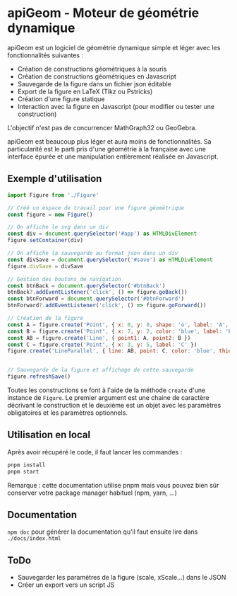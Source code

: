 # apiGeom - Moteur de géométrie dynamique

apiGeom est un logiciel de géométrie dynamique simple et léger avec les fonctionnalités suivantes :

- Création de constructions géométriques à la souris
- Création de constructions géométriques en Javascript
- Sauvegarde de la figure dans un fichier json éditable
- Export de la figure en LaTeX (Tikz ou Pstricks)
- Création d'une figure statique
- Interaction avec la figure en Javascript (pour modifier ou tester une construction)

L'objectif n'est pas de concurrencer MathGraph32 ou GeoGebra.

apiGeom est beaucoup plus léger et aura moins de fonctionnalités. Sa particularité est le parti pris d'une géométrie à la française avec une interface épurée et une manipulation entièrement réalisée en Javascript.

## Exemple d'utilisation

```js
import Figure from './Figure'

// Créé un espace de travail pour une figure géométrique
const figure = new Figure()

// On affiche le svg dans un div
const div = document.querySelector('#app') as HTMLDivElement
figure.setContainer(div)

// On affiche la sauvegarde au format json dans un div
const divSave = document.querySelector('#save') as HTMLDivElement
figure.divSave = divSave

// Gestion des boutons de navigation
const btnBack = document.querySelector('#btnBack')
btnBack?.addEventListener('click', () => figure.goBack())
const btnForward = document.querySelector('#btnForward')
btnForward?.addEventListener('click', () => figure.goForward())

// Création de la figure
const A = figure.create('Point', { x: 0, y: 0, shape: 'o', label: 'A', labelDxInPixels: -0.6, labelDyInPixels: 0.3 })
const B = figure.create('Point', { x: 7, y: 2, color: 'blue', label: 'B' })
const AB = figure.create('Line', { point1: A, point2: B })
const C = figure.create('Point', { x: 3, y: 5, label: 'C' })
figure.create('LineParallel', { line: AB, point: C, color: 'blue', thickness: 2 })


// Sauvegarde de la figure et affichage de cette sauvegarde
figure.refreshSave()
```

Toutes les constructions se font à l'aide de la méthode `create` d'une instance de `Figure`.
Le premier argument est une chaine de caractère décrivant le construction et le deuxième est un objet avec les paramètres obligatoires et les paramètres optionnels.

## Utilisation en local

Après avoir récupéré le code, il faut lancer les commandes :

```js
pnpm install
pnpm start
```

Remarque : cette documentation utilise pnpm mais vous pouvez bien sûr conserver votre package manager habituel (npm, yarn, …)

## Documentation

`npm doc` pour générer la documentation qu'il faut ensuite lire dans `./docs/index.html`

## ToDo

- Sauvegarder les paramètres de la figure (scale, xScale...) dans le JSON
- Créer un export vers un script JS
